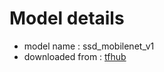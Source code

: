 # Model details

* model name : ssd_mobilenet_v1
* downloaded from : [tfhub](https://tfhub.dev/tensorflow/tfjs-model/ssd_mobilenet_v1/1/default/1)



